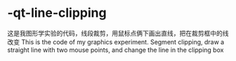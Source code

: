 # -qt-line-clipping
这是我图形学实验的代码，线段裁剪，用鼠标点俩下画出直线，把在裁剪框中的线改变
This is the code of my graphics experiment. Segment clipping, draw a straight line with two mouse points, and change the line in the clipping box
